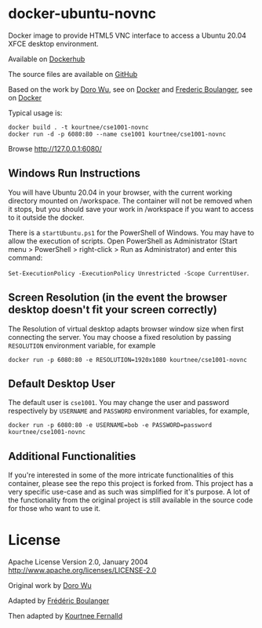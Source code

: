 docker-ubuntu-novnc
===================

Docker image to provide HTML5 VNC interface to access a Ubuntu 20.04 XFCE desktop environment.

Available on [Dockerhub](https://hub.docker.com/r/kourtnee/cse1001-novnc)

The source files are available on [GitHub](https://github.com/kourtnee/cse1001-novnc.git)

Based on the work by [Doro Wu](https://github.com/fcwu), see on [Docker](https://hub.docker.com/r/dorowu/ubuntu-desktop-lxde-vnc/) and [Frederic Boulanger](https://github.com/Frederic-Boulanger-UPS), see on [Docker](https://hub.docker.com/r/fredblgr/ubuntu-novnc)

Typical usage is:

```
docker build . -t kourtnee/cse1001-novnc
docker run -d -p 6080:80 --name cse1001 kourtnee/cse1001-novnc
```

Browse http://127.0.0.1:6080/


Windows Run Instructions
----------------
You will have Ubuntu 20.04 in your browser, with the current working directory mounted on /workspace. The container will not be removed when it stops, but you should save your work in /workspace if you want to access to it outside the docker.

There is a ```startUbuntu.ps1``` for the PowerShell of Windows. You may have to allow the execution of scripts. 
Open PowerShell as Administrator (Start menu > PowerShell > right-click > Run as Administrator) and enter this command:

```Set-ExecutionPolicy -ExecutionPolicy Unrestricted -Scope CurrentUser```.


Screen Resolution (in the event the browser desktop doesn't fit your screen correctly)
------------------

The Resolution of virtual desktop adapts browser window size when first connecting the server. You may choose a fixed resolution by passing `RESOLUTION` environment variable, for example

```
docker run -p 6080:80 -e RESOLUTION=1920x1080 kourtnee/cse1001-novnc
```

Default Desktop User 
--------------------

The default user is `cse1001`. You may change the user and password respectively by `USERNAME` and `PASSWORD` environment variables, for example,

```
docker run -p 6080:80 -e USERNAME=bob -e PASSWORD=password kourtnee/cse1001-novnc
```

Additional Functionalities 
--------------------

If you're interested in some of the more intricate functionalities of this container, please see the repo this project is forked from. This project has a very specific use-case and as such was simplified for it's purpose. A lot of the functionality from the original project is still available in the source code for those who want to use it. 

License
==================

Apache License Version 2.0, January 2004 http://www.apache.org/licenses/LICENSE-2.0

Original work by [Doro Wu](https://github.com/fcwu)

Adapted by [Frédéric Boulanger](https://github.com/Frederic-Boulanger-UPS)

Then adapted by [Kourtnee Fernalld](https://github.com/kourtnee)
